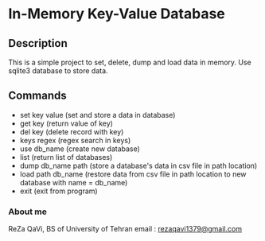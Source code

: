 # In-Memory Key-Value Database

## Description
This is a simple project to set, delete, dump and load data in memory. Use sqlite3 database to store data.

## Commands
- set key value (set and store a data in database)
- get key (return value of key)
- del key (delete record with key)
- keys regex (regex search in keys)
- use db_name (create new database)
- list (return list of databases)
- dump db_name path (store a database's data in csv file in path location)
- load path db_name (restore data from csv file in path location to new database with name = db_name)
- exit (exit from program)

### About me
ReZa QaVi, BS of University of Tehran
email : rezaqavi1379@gmail.com